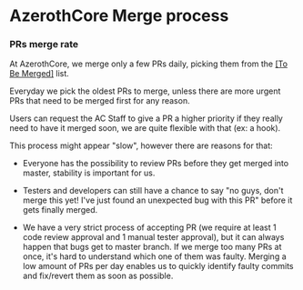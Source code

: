 # AzerothCore Merge process

### PRs merge rate

At AzerothCore, we merge only a few PRs daily, picking them from the [[To Be Merged]](https://github.com/azerothcore/azerothcore-wotlk/pulls?q=is%3Apr+is%3Aopen+label%3A%22To+Be+Merged%22) list.

Everyday we pick the oldest PRs to merge, unless there are more urgent PRs that need to be merged first for any reason.

Users can request the AC Staff to give a PR a higher priority if they really need to have it merged soon, we are quite flexible with that (ex: a hook).

This process might appear "slow", however there are reasons for that:

- Everyone has the possibility to review PRs before they get merged into master, stability is important for us.

- Testers and developers can still have a chance to say "no guys, don't merge this yet! I've just found an unexpected bug with this PR" before it gets finally merged.

- We have a very strict process of accepting PR (we require at least 1 code review approval and 1 manual tester approval), but it can always happen that bugs get to master branch. 
If we merge too many PRs at once, it's hard to understand which one of them was faulty. 
Merging a low amount of PRs per day enables us to quickly identify faulty commits and fix/revert them as soon as possible.
